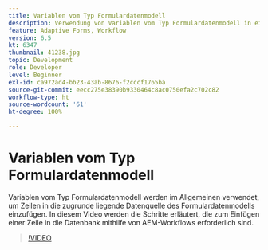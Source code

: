```yaml
---
title: Variablen vom Typ Formulardatenmodell
description: Verwendung von Variablen vom Typ Formulardatenmodell in einem AEM-Workflow.
feature: Adaptive Forms, Workflow
version: 6.5
kt: 6347
thumbnail: 41238.jpg
topic: Development
role: Developer
level: Beginner
exl-id: ca972ad4-bb23-43ab-8676-f2cccf1765ba
source-git-commit: eecc275e38390b9330464c8ac0750efa2c702c82
workflow-type: ht
source-wordcount: '61'
ht-degree: 100%

---
```


# Variablen vom Typ Formulardatenmodell

Variablen vom Typ Formulardatenmodell werden im Allgemeinen verwendet, um Zeilen in die zugrunde liegende Datenquelle des Formulardatenmodells einzufügen. In diesem Video werden die Schritte erläutert, die zum Einfügen einer Zeile in die Datenbank mithilfe von AEM-Workflows erforderlich sind.



>[!VIDEO](https://video.tv.adobe.com/v/41238?quality=12&learn=on)
